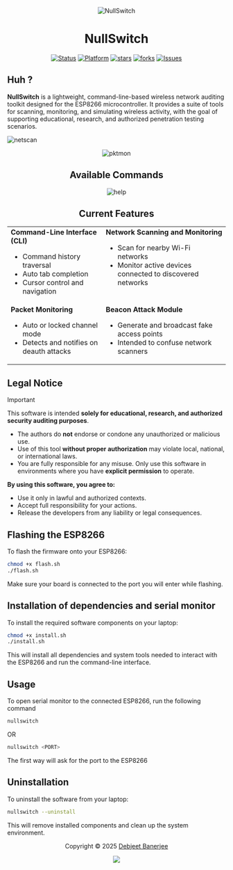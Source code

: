 <div align=center>

![NullSwitch](https://github.com/user-attachments/assets/49ce4e72-9adf-48dd-9204-850c559b8136)
# NullSwitch
[![Status](https://img.shields.io/badge/status-active-brightgreen.svg)](https://github.com/mintRaven-05/nullswitch)
[![Platform](https://img.shields.io/badge/platform-ESP8266-blue.svg?style=social&logo=github)](https://github.com/mintRaven-05/nullswitch)
[![stars](https://img.shields.io/github/stars/mintRaven-05/nullswitch?style=social)](https://github.com/mintRaven-05/nullswitch/stargazers)
[![forks](https://img.shields.io/github/forks/mintRaven-05/nullswitch?style=social)](https://github.com/serene-brew/kaizen/network/members)
[![Issues](https://img.shields.io/github/issues/mintRaven-05/nullswitch.svg?style=social&logo=github)](https://github.com/mintRaven-05/nullswitch/issues)
</div>

## Huh ?

**NullSwitch** is a lightweight, command-line-based wireless network auditing toolkit designed for the ESP8266 microcontroller. It provides a suite of tools for scanning, monitoring, and simulating wireless activity, with the goal of supporting educational, research, and authorized penetration testing scenarios.


![netscan](https://github.com/user-attachments/assets/3163a577-a2ad-4e51-aafb-a75098ba967d)
<div align=center>

![pktmon](https://github.com/user-attachments/assets/5b64d28a-4827-4f10-b0d7-947946729aa0)
</div>


<h2 align=center> Available Commands </h2>
<div align=center>
  
![help](https://github.com/user-attachments/assets/3df7e51a-3f3e-4ac5-8b1d-fd0c7ecde588)
</div>

<h2 align=center> Current Features </h2>
<div align=center>
<table>
  <tr>
    <td valign="top">
      <strong>Command-Line Interface (CLI)</strong>
      <ul>
        <li>Command history traversal</li>
        <li>Auto tab completion</li>
        <li>Cursor control and navigation</li>
      </ul>
    </td>
    <td valign="top">
      <strong>Network Scanning and Monitoring</strong>
      <ul>
        <li>Scan for nearby Wi-Fi networks</li>
        <li>Monitor active devices connected to discovered networks</li>
      </ul>
    </td>
  </tr>
  <tr>
    <td valign="top">
      <strong>Packet Monitoring</strong>
      <ul>
        <li>Auto or locked channel mode</li>
        <li>Detects and notifies on deauth attacks</li>
      </ul>
    </td>
    <td valign="top">
      <strong>Beacon Attack Module</strong>
      <ul>
        <li>Generate and broadcast fake access points</li>
        <li>Intended to confuse network scanners</li>
      </ul>
    </td>
  </tr>
</table>
</div>


## Legal Notice

>[!IMPORTANT]
> This software is intended **solely for educational, research, and authorized security auditing purposes**.
>
> - The authors do **not** endorse or condone any unauthorized or malicious use.
> - Use of this tool **without proper authorization** may violate local, national, or international laws.
> - You are fully responsible for any misuse. Only use this software in environments where you have **explicit permission** to operate.
>
> **By using this software, you agree to:**
> - Use it only in lawful and authorized contexts.
> - Accept full responsibility for your actions.
> - Release the developers from any liability or legal consequences.

## Flashing the ESP8266

To flash the firmware onto your ESP8266:

```bash
chmod +x flash.sh
./flash.sh
```
Make sure your board is connected to the port you will enter while flashing.

## Installation of dependencies and serial monitor

To install the required software components on your laptop:

```bash
chmod +x install.sh
./install.sh
```
This will install all dependencies and system tools needed to interact with the ESP8266 and run the command-line interface.

## Usage
To open serial monitor to the connected ESP8266, run the following command
```bash
nullswitch
```
OR
```bash
nullswitch <PORT>
```

The first way will ask for the port to the ESP8266

## Uninstallation

To uninstall the software from your laptop:

```bash
nullswitch --uninstall
```
This will remove installed components and clean up the system environment.


<p align="center">Copyright &copy; 2025 <a href="https://github.com/mintRaven-05" target="_blank">Debjeet Banerjee</a>
<p align="center"><a href="https://github.com/mintRaven-05/NullSwitch/blob/main/LICENSE"><img src="https://img.shields.io/static/v1.svg?style=for-the-badge&label=License&message=BSD-3CLAUSE&logoColor=d9e0ee&colorA=363a4f&colorB=b7bdf8"/></a></p>


